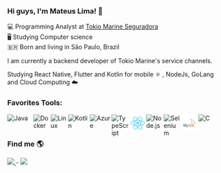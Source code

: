 ### Hi guys, I'm Mateus Lima! :call_me_hand:

💻 Programming Analyst at [Tokio Marine Seguradora](https://www.tokiomarine.com.br/) <br>
:desktop_computer: Studying Computer science <br>
🇧🇷 Born and living in São Paulo, Brazil <br>

I am currently a backend developer of Tokio Marine's service channels.

Studying React Native, Flutter and Kotlin for mobile :atom_symbol: , NodeJs, GoLang and Cloud Computing :cloud:

### Favorites Tools:
<img align="left" alt="Java" width="60px" src="https://user-images.githubusercontent.com/49004830/89723232-ef05a580-d9c9-11ea-98c2-e2957d8bfda8.png" />
<img align="left" alt="Docker" width="40px" src="https://user-images.githubusercontent.com/49004830/89722877-6e44aa80-d9c5-11ea-9460-92f638eec74f.png" />
<img align="left" alt="Linux" width="40px" src="https://user-images.githubusercontent.com/49004830/89722898-a0560c80-d9c5-11ea-8ee6-9c457305e3c9.png" />
<img align="left" alt="Kotlin" width="50px" src="https://user-images.githubusercontent.com/49004830/89722931-f460f100-d9c5-11ea-8ff6-457faee5456c.png" />
<img align="left" alt="Azure" width="50px" src="https://user-images.githubusercontent.com/49004830/89722936-24a88f80-d9c6-11ea-90ef-f3379161e340.png" /> 
<img align="left" alt="TypeScript" width="40px" src="https://user-images.githubusercontent.com/38151364/89708934-a7dbce00-d951-11ea-8ff1-1b7991267c05.png" />
<img align="left" alt="React" width="40px" src="https://raw.githubusercontent.com/github/explore/80688e429a7d4ef2fca1e82350fe8e3517d3494d/topics/react/react.png" />
<img align="left" alt="Node.js" width="40px" src="https://user-images.githubusercontent.com/38151364/89709011-5718a500-d952-11ea-8b62-cbba56cbe1cd.png" />
<img align="left" alt="Selenium" width="40px" src="https://icon-library.com/images/selenium-icon/selenium-icon-19.jpg" />
<img align="left" alt="MySQL" width="40px" src="https://raw.githubusercontent.com/github/explore/80688e429a7d4ef2fca1e82350fe8e3517d3494d/topics/mysql/mysql.png" />
<img align="left" alt="C" width="40px" src="https://user-images.githubusercontent.com/38151364/89708902-4ca9db80-d951-11ea-9a2f-e81e66fb4d0d.png" /> <br/><br/>


### Find me 🌎


<a href="https://www.linkedin.com/in/mateuslm/" target="_blank">
<img width=45 src="https://user-images.githubusercontent.com/38081852/86829801-3b786100-c06b-11ea-81de-7c1023d6214a.png">
</a>
 - 
<a href="https://instagram.com/mateuslmatos" target="_blank">
<img width=45 src="https://user-images.githubusercontent.com/38081852/86829800-3adfca80-c06b-11ea-866a-4b6e716f7ed0.png">
</a>
